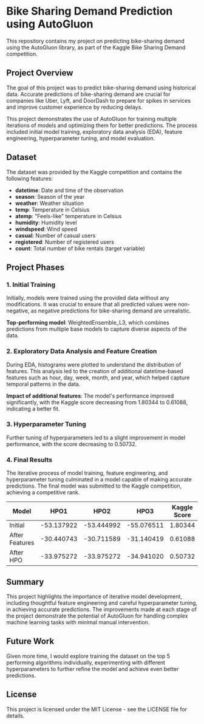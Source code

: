 # Bike Sharing Demand Prediction using AutoGluon

This repository contains my project on predicting bike-sharing demand using the AutoGluon library, as part of the Kaggle Bike Sharing Demand competition.

## Project Overview

The goal of this project was to predict bike-sharing demand using historical data. Accurate predictions of bike-sharing demand are crucial for companies like Uber, Lyft, and DoorDash to prepare for spikes in services and improve customer experience by reducing delays.

This project demonstrates the use of AutoGluon for training multiple iterations of models and optimizing them for better predictions. The process included initial model training, exploratory data analysis (EDA), feature engineering, hyperparameter tuning, and model evaluation.

## Dataset

The dataset was provided by the Kaggle competition and contains the following features:

- **datetime**: Date and time of the observation
- **season**: Season of the year
- **weather**: Weather situation
- **temp**: Temperature in Celsius
- **atemp**: "Feels-like" temperature in Celsius
- **humidity**: Humidity level
- **windspeed**: Wind speed
- **casual**: Number of casual users
- **registered**: Number of registered users
- **count**: Total number of bike rentals (target variable)

## Project Phases

### 1. Initial Training

Initially, models were trained using the provided data without any modifications. It was crucial to ensure that all predicted values were non-negative, as negative predictions for bike-sharing demand are unrealistic.

**Top-performing model**: WeightedEnsemble_L3, which combines predictions from multiple base models to capture diverse aspects of the data.

### 2. Exploratory Data Analysis and Feature Creation

During EDA, histograms were plotted to understand the distribution of features. This analysis led to the creation of additional datetime-based features such as hour, day, week, month, and year, which helped capture temporal patterns in the data.

**Impact of additional features**: The model's performance improved significantly, with the Kaggle score decreasing from 1.80344 to 0.61088, indicating a better fit.

### 3. Hyperparameter Tuning

Further tuning of hyperparameters led to a slight improvement in model performance, with the score decreasing to 0.50732.

### 4. Final Results

The iterative process of model training, feature engineering, and hyperparameter tuning culminated in a model capable of making accurate predictions. The final model was submitted to the Kaggle competition, achieving a competitive rank.

| Model           | HPO1        | HPO2        | HPO3        | Kaggle Score |
|-----------------|-------------|-------------|-------------|--------------|
| Initial         | -53.137922  | -53.444992  | -55.076511  | 1.80344      |
| After Features  | -30.440743  | -30.711589  | -31.140419  | 0.61088      |
| After HPO       | -33.975272  | -33.975272  | -34.941020  | 0.50732      |

## Summary

This project highlights the importance of iterative model development, including thoughtful feature engineering and careful hyperparameter tuning, in achieving accurate predictions. The improvements made at each stage of the project demonstrate the potential of AutoGluon for handling complex machine learning tasks with minimal manual intervention.

## Future Work

Given more time, I would explore training the dataset on the top 5 performing algorithms individually, experimenting with different hyperparameters to further refine the model and achieve even better predictions.

## License

This project is licensed under the MIT License - see the LICENSE file for details.
